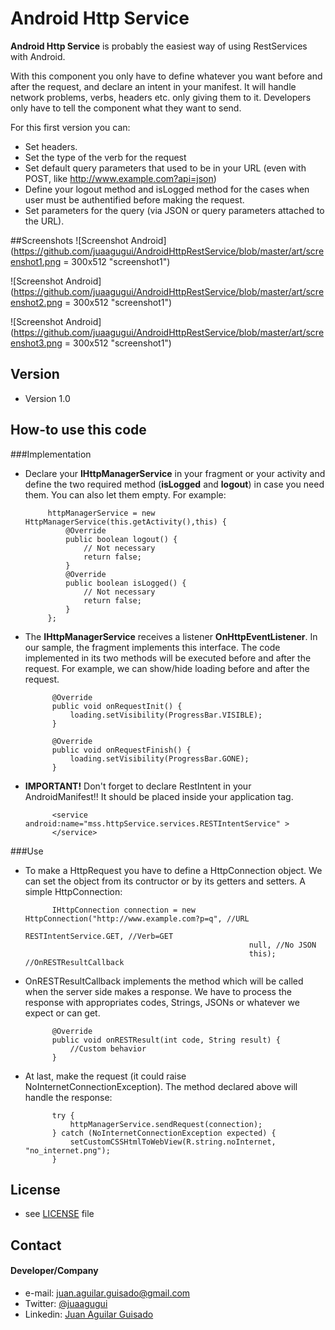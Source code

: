 Android Http Service
======
**Android Http Service** is probably the easiest way of using RestServices with Android.

With this component you only have to define whatever you want before and after the request, and declare an intent in your manifest. It will handle network problems, verbs, headers etc. only giving them to it. Developers only have to tell the component what they want to send.

For this first version you can:

* Set headers.
* Set the type of the verb for the request
* Set default query parameters that used to be in your URL (even with POST, like http://www.example.com?api=json)
* Define your logout method and isLogged method for the cases when user must be authentified before making the request.
* Set parameters for the query (via JSON or query parameters attached to the URL).


##Screenshots
![Screenshot Android](https://github.com/juaagugui/AndroidHttpRestService/blob/master/art/screenshot1.png = 300x512 "screenshot1")

![Screenshot Android](https://github.com/juaagugui/AndroidHttpRestService/blob/master/art/screenshot2.png = 300x512 "screenshot1")

![Screenshot Android](https://github.com/juaagugui/AndroidHttpRestService/blob/master/art/screenshot3.png = 300x512 "screenshot1")

## Version 
* Version 1.0

## How-to use this code

###Implementation
 * Declare your **IHttpManagerService** in your fragment or your activity and define the two required method (**isLogged** and **logout**) in case you need them. You can also let them empty. For example:

			httpManagerService = new HttpManagerService(this.getActivity(),this) {
				@Override
				public boolean logout() {
					// Not necessary
					return false;
				}
				@Override
				public boolean isLogged() {
					// Not necessary
					return false;
				}
			};

* The **IHttpManagerService** receives a listener **OnHttpEventListener**. In our sample, the fragment implements this interface. The code implemented in its two methods will be executed before and after the request. For example, we can show/hide loading before and after the request.

			@Override
			public void onRequestInit() {
				loading.setVisibility(ProgressBar.VISIBLE);
			}
		
			@Override
			public void onRequestFinish() {				
				loading.setVisibility(ProgressBar.GONE);
			}

	
* **IMPORTANT!** Don't forget to declare RestIntent in your AndroidManifest!! It should be placed inside your application tag.

			<service android:name="mss.httpService.services.RESTIntentService" >
			</service>	 

###Use
* To make a HttpRequest you have to define a HttpConnection object. We can set the object from its contructor or by its getters and setters. A simple HttpConnection:

			IHttpConnection connection = new HttpConnection("http://www.example.com?p=q", //URL
														RESTIntentService.GET, //Verb=GET
														null, //No JSON
														this); //OnRESTResultCallback
* OnRESTResultCallback implements the method which will be called when the server side makes a response. We have to process the response with appropriates codes, Strings, JSONs or whatever we expect or can get.

			@Override
			public void onRESTResult(int code, String result) {
				//Custom behavior
			}
* At last, make the request (it could raise NoInternetConnectionException). The method declared above will handle the response:

			try {
				httpManagerService.sendRequest(connection);
			} catch (NoInternetConnectionException expected) {
				setCustomCSSHtmlToWebView(R.string.noInternet, "no_internet.png");
			}

## License 
* see [LICENSE](https://github.com/juaagugui/AndroidHttpRestService/blob/master/LICENSE) file

## Contact
#### Developer/Company
* e-mail: juan.aguilar.guisado@gmail.com
* Twitter: [@juaagugui](https://twitter.com/juaagugui)
* Linkedin: [Juan Aguilar Guisado](http://es.linkedin.com/in/juanaguilarguisado)